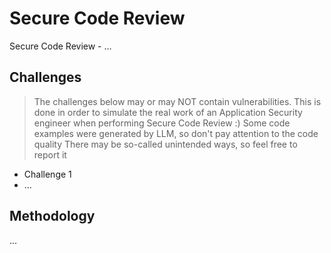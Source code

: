 # Secure Code Review

Secure Code Review - ...

## Challenges

> The challenges below may or may NOT contain vulnerabilities. This is done in order to simulate the real work of an Application Security engineer when performing Secure Code Review :)
> Some code examples were generated by LLM, so don't pay attention to the code quality
> There may be so-called unintended ways, so feel free to report it

- Challenge 1
- ...

## Methodology

...
